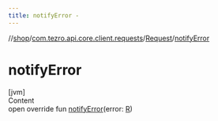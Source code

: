 ```yaml
---
title: notifyError -
---
```

//[shop](../../../index.md)/[com.tezro.api.core.client.requests](../index.md)/[Request](index.md)/[notifyError](notify-error.md)



# notifyError  
[jvm]  
Content  
open override fun [notifyError](notify-error.md)(error: [R](index.md))  



